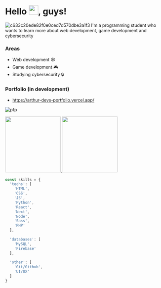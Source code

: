 # Hello <img src="https://raw.githubusercontent.com/kaueMarques/kaueMarques/master/hi.gif" width="30px">, guys!
 
 ​![​c633c20ede82f0e0ced7d570dbe3a1f3​](https://user-images.githubusercontent.com/70382532/138322189-2db8df52-9dcb-40a0-88a8-c365466bd33d.gif)
I'm a programming student who wants to learn more about web development, game development and cybersecurity

### Areas

- Web development 🕸️
- Game development 🎮
- Studying cybersecurity 🔒

### Portfolio (in development)
- <https://arthur-devs-portfolio.vercel.app/>

![pfp](https://avatars.githubusercontent.com/u/73297053?v=4)

<div>
  <a href="https://github.com/arthurdeveloper">
  <img height="180em" src="https://github-readme-stats.vercel.app/api?username=arthurdeveloper&show_icons=true&theme=tokyonight&include_all_commits=true&count_private=true"/>
  <img height="180em" src="https://github-readme-stats.vercel.app/api/top-langs/?username=arthurdeveloper&layout=compact&langs_count=7&theme=tokyonight"/>
</div>

```js
const skills = {
  'techs': [
    'HTML',
    'CSS',
    'JS',
    'Python',
    'React',
    'Next',
    'Node',
    'Sass',
    'PHP'
  ],
  
  'databases': [
    'MySQL',
    'Firebase'
  ],
  
  'other': [
    'Git/Github',
    'UI/UX'
  ]
}
```
